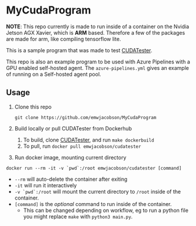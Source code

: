 # MyCudaProgram

__NOTE__: This repo currently is made to run inside of a container on the Nvidia Jetson AGX Xavier, which is __ARM__ based. Therefore a few of the packages are made for arm, like compiling tensorflow lite.  

This is a sample program that was made to test [CUDATester](https://github.com/emwjacobson/CUDATester).

This repo is also an example program to be used with Azure Pipelines with a GPU enabled self-hosted agent. The `azure-pipelines.yml` gives an example of running on a Self-hosted agent pool.

## Usage
 1. Clone this repo
    
    `git clone https://github.com/emwjacobson/MyCudaProgram`

 2. Build locally or pull CUDATester from Dockerhub
    1. To build, clone [CUDATester](https://github.com/emwjacobson/CUDATester), and run `make dockerbuild`
    2. To pull, run `docker pull emwjacobson/cudatester`

 3. Run docker image, mounting current directory

   ``docker run --rm -it -v `pwd`:/root emwjacobson/cudatester [command]``
   - `--rm` will auto-delete the container after exiting
   - `-it` will run it interactively
   - ``-v `pwd`:/root`` will mount the current directory to `/root` inside of the container.
   - `[command]` is the _optional_ command to run inside of the container.
      - This can be changed depending on workflow, eg to run a python file you might replace `make` with `python3 main.py`.

